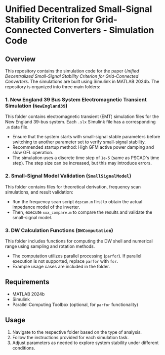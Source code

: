 # Unified Decentralized Small-Signal Stability Criterion for Grid-Connected Converters - Simulation Code

## Overview
This repository contains the simulation code for the paper *Unified Decentralized Small-Signal Stability Criterion for Grid-Connected Converters*. The simulations are built using Simulink in MATLAB 2024b. The repository is organized into three main folders:

### 1. New England 39 Bus System Electromagnetic Transient Simulation (`NewEngland39`)
This folder contains electromagnetic transient (EMT) simulation files for the New England 39-bus system. Each `.slx` Simulink file has a corresponding `.m` data file.

- Ensure that the system starts with small-signal stable parameters before switching to another parameter set to verify small-signal stability.
- Recommended startup method: High GFM active power damping and slow GFL operation.
- The simulation uses a discrete time step of `1e-5` (same as PSCAD's time step). The step size can be increased, but this may introduce errors.

### 2. Small-Signal Model Validation (`SmallSignalModel`)
This folder contains files for theoretical derivation, frequency scan simulations, and result validation:

- Run the frequency scan script `dqscan.m` first to obtain the actual impedance model of the inverter.
- Then, execute `xxx_compare.m` to compare the results and validate the small-signal model.

### 3. DW Calculation Functions (`DWComputation`)
This folder includes functions for computing the DW shell and numerical range using sampling and rotation methods.

- The computation utilizes parallel processing (`parfor`). If parallel execution is not supported, replace `parfor` with `for`.
- Example usage cases are included in the folder.

## Requirements
- MATLAB 2024b
- Simulink
- Parallel Computing Toolbox (optional, for `parfor` functionality)

## Usage
1. Navigate to the respective folder based on the type of analysis.
2. Follow the instructions provided for each simulation task.
3. Adjust parameters as needed to explore system stability under different conditions.


